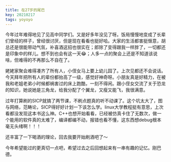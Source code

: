 ```yaml
---
title: 在27岁的尾巴
key: 20210217
tags: yoyoyo
---
```


今年过年难得地见了见高中同学们。又是好多年没见了呀。饭局慢慢地变成了长辈们曾经的样子，曾经很讨厌，但是现在看看也挺好哈。大家的生活都害挺惬意，胡总还是很能带动气氛，补喜酒这招也很实在；郎除了变得跟我一样胖了，一切都还是印象中的样儿。想不到也会有这一天😂；人多一点的聚会上还是不知道该说啥，但难得的不再那么不自在了。

姥姥家聚会难得凑齐了所有人，小侄女马上要上幼儿园了。上次见都还不会说话。今天拜年把所有人的辈份都抬高了一级，感觉好神奇呀。小朋友真是好精力，在被我和老姐老弟小时候都祸害过的床上跑酷，一刻不得闲。跟小侄女交流了关于恐龙的知识，她说她是三角龙，给我分配了个翼龙，又瘦又能飞，我很满意。

过年打算刷的SICP就搞了两节课，不刷点题真的听不动课了。这个坑太大了，图与网络，范畴论，SICP得好好计划一下该怎么学。linux大学教程挺有意思，上次看都没发现这本书这么神。C++也想开始看看，已经被仿真卡住了无数次，做一个能用的软件真的太难了，编译都编不动，报错也看不懂，这东西想debug根本毫无头绪啊！！！

还丰富了一下喝酒的理论，回去我要开始刷酒吧了～

今年希望能过的更真切一点吧，希望过去之后回想起来有一串有趣的记忆。刚巴德。